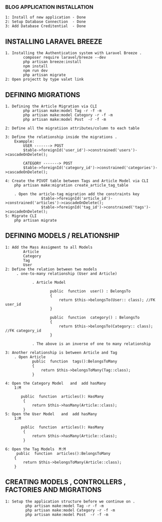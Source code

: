 ### BLOG APPLICATION INSTALLATION 
    1: Install of new application - Done
    2: Setup Database Connection  - Done
    3: Add Database Creditential  - Done

## INSTALLING LARAVEL BREEZE
    1. Installing the Authentication system with Laravel Breeze .
            composer require laravel/breeze --dev
            php artisan breeze:install
            npm install 
            npm run dev
            php artisan migrate
    2: Open projectt by type valet link

## DEFINING MIGRATIONS
    1. Defining the Article Migration via CLI
            php artisan make:model Tag -r -f -m
            php artisan make:model Category -r -f -m
            php artisan make:model Post  -r -f -m   

    2: Define all the migratiion attributes/column to each table

    3: Define the relationship inside the migrations .
        Exampple:
            USER -------> POST 
            $table->foreignId('user_id')->constrained('users')->cascadeOnDelete();

            CATEGORY -------> POST 
            $table->foreignId('category_id')->constrained('categories')->cascadeOnDelete();

    4: Create the PIVOT table between Tags and Article Model via CLI 
        php artisan make:migration create_article_tag_table

        . Open the article-tag migration add the constraints key
                    $table->foreignId('article_id')->constrained('articles')->cascadeOnDelete();
                    $table->foreignId('tag_id')->constrained('tags')->cascadeOnDelete();
    5: Migrate CLI
        php artisan migrate


## DEFINING MODELS / RELATIONSHIP
    1: Add the Mass Assigment to all Models
            Article
            Category
            Tag
            User 
    2: Define the relation between two models
         . one-to-many relationship (User and Article)

                . Article Model 

                        public  function  user() : BelongsTo
                        {
                            return $this->belongsTo(User:: class); //FK user_id
                        }

                        public  function  category() : BelongsTo
                        {
                            return $this->belongsTo(Category:: class); //FK category_id
                        }

                . The above is an inverse of one to many relationship

    3: Another relationship is between Article and Tag
        . Open Article
                public  function  tags():BelongsToMany
                {
                    return $this->belongsToMany(Tag::class);
                }

    4: Open the Category Model   and  add hasMany
        1:M
    
           public  function  articles(): HasMany
            {
                return $this->hasMany(Article::class);
            } 
    5: Open the User Model   and  add hasMany
        1:M
    
           public  function  articles(): HasMany
            {
                return $this->hasMany(Article::class);
            } 

    6: Open the Tag Models  M:M
         public  function  articles():BelongsToMany
        {
            return $this->belongsToMany(Article::class);
        }

## CREATING MODELS , CONTROLLERS , FACTORIES AND MIGRATIONS
    1: Setup the application structure before we continue on .
             php artisan make:model Tag -r -f -m
             php artisan make:model Category -r -f -m
             php artisan make:model Post  -r -f -m   
    




    
